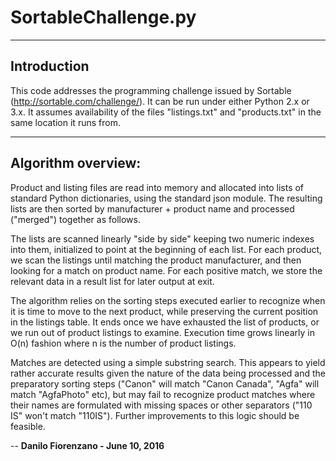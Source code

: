 # SortableChallenge.py

***
## Introduction
This code addresses the programming challenge issued by Sortable (http://sortable.com/challenge/). It can be run
under either Python 2.x or 3.x. It assumes availability of the files "listings.txt" and "products.txt" in the same
location it runs from.
***
## Algorithm overview:
Product and listing files are read into memory and allocated into lists of standard Python dictionaries, using
the standard json module. The resulting lists are then sorted by manufacturer + product name and processed ("merged")
together as follows.

The lists are scanned linearly "side by side" keeping two numeric indexes into them, initialized to point at
the beginning of each list. For each product, we scan the listings until matching the product manufacturer,
and then looking for a match on product name. For each positive match, we store the relevant data in a result
list for later output at exit.

The algorithm relies on the sorting steps executed earlier to recognize when it is time to move to the next product,
while preserving the current position in the listings table. It ends once we have exhausted the list of products, or
we run out of product listings to examine. Execution time grows linearly in O(n) fashion where n is the number of
product listings.

Matches are detected using a simple substring search. This appears to yield rather accurate results given the nature
of the data being processed and the preparatory sorting steps ("Canon" will match "Canon Canada", "Agfa" will match
"AgfaPhoto" etc), but may fail to recognize product matches where their names are formulated with missing spaces or
other separators ("110 IS" won't match "110IS").  Further improvements to this logic should be feasible.
<br>

-- <b>Danilo Fiorenzano - June 10, 2016</b>